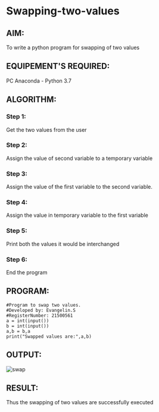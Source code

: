 # Swapping-two-values
## AIM:
To write a python program for swapping of two values
## EQUIPEMENT'S REQUIRED: 
PC
Anaconda - Python 3.7
## ALGORITHM: 
### Step 1:
Get the two values from the user
### Step 2: 
Assign the value of second variable to a temporary variable 
### Step 3: 
Assign the value of the first variable to the second variable.
### Step 4:  
Assign the value in temporary variable to the first variable
### Step 5: 
Print both the values it would be interchanged
### Step 6: 
End the program
## PROGRAM:
```
#Program to swap two values.
#Developed by: Evangelin.S
#RegisterNumber: 21500561
a = int(input())
b = int(input())
a,b = b,a
print("Swapped values are:",a,b)
```
## OUTPUT:
![swap](https://user-images.githubusercontent.com/94219798/143671116-7f194f3d-679b-4361-a720-927b93bf07a3.PNG)





## RESULT:
Thus the swapping of two values are successfully executed



